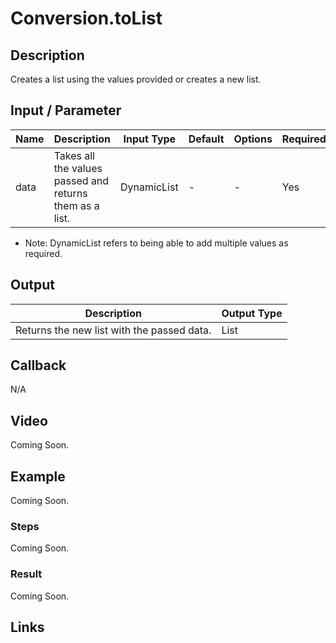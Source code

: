 # Conversion.toList

## Description

Creates a list using the values provided or creates a new list.

## Input / Parameter

| Name | Description | Input Type | Default | Options | Required |
| ------ | ------ | ------ | ------ | ------ | ------ |
| data | Takes all the values passed and returns them as a list. | DynamicList | - | - | Yes |

* Note: DynamicList refers to being able to add multiple values as required.

## Output

| Description | Output Type |
| ------ | ------ |
| Returns the new list with the passed data. | List |

## Callback

N/A

## Video

Coming Soon.

## Example

Coming Soon.

### Steps

Coming Soon.

### Result

Coming Soon.

## Links